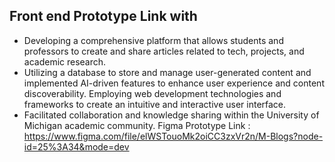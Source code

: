 ## Front end Prototype Link with 
* Developing a comprehensive platform that allows students and professors to create and share articles related to tech, projects, and academic research. 
* Utilizing a database to store and manage user-generated content and implemented AI-driven features to enhance user experience and content discoverability. Employing web development technologies and frameworks to create an intuitive and interactive user interface.
* Facilitated collaboration and knowledge sharing within the University of Michigan academic community.
Figma Prototype Link :
https://www.figma.com/file/elWSTouoMk2oiCC3zxVr2n/M-Blogs?node-id=25%3A34&mode=dev
